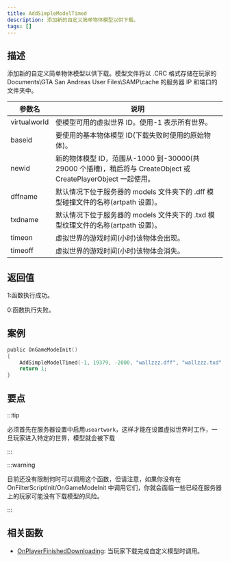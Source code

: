 ```yaml
---
title: AddSimpleModelTimed
description: 添加新的自定义简单物体模型以供下载。
tags: []
---
```


<VersionWarnCN version='SA-MP 0.3.DL R1' />

## 描述

添加新的自定义简单物体模型以供下载。模型文件将以 .CRC 格式存储在玩家的 Documents\GTA San Andreas User Files\SAMP\cache 的服务器 IP 和端口的文件夹中。

| 参数名       | 说明                                                                                                           |
| ------------ | -------------------------------------------------------------------------------------------------------------- |
| virtualworld | 使模型可用的虚拟世界 ID。使用-1 表示所有世界。                                                                 |
| baseid       | 要使用的基本物体模型 ID(下载失败时使用的原始物体)。                                                            |
| newid        | 新的物体模型 ID，范围从-1000 到-30000(共 29000 个插槽)，稍后将与 CreateObject 或 CreatePlayerObject 一起使用。 |
| dffname      | 默认情况下位于服务器的 models 文件夹下的 .dff 模型碰撞文件的名称(artpath 设置)。                               |
| txdname      | 默认情况下位于服务器的 models 文件夹下的 .txd 模型纹理文件的名称(artpath 设置)。                               |
| timeon       | 虚拟世界的游戏时间(小时)该物体会出现。                                                                         |
| timeoff      | 虚拟世界的游戏时间(小时)该物体会消失。                                                                         |

## 返回值

1:函数执行成功。

0:函数执行失败。

## 案例

```c
public OnGameModeInit()
{
    AddSimpleModelTimed(-1, 19379, -2000, "wallzzz.dff", "wallzzz.txd", 9, 18); // 这面墙只在早上9点到下午6点出现
    return 1;
}
```

## 要点

:::tip

必须首先在服务器设置中启用`useartwork`，这样才能在设置虚拟世界时工作，一旦玩家进入特定的世界，模型就会被下载

:::

:::warning

目前还没有限制何时可以调用这个函数，但请注意，如果你没有在 OnFilterScriptInit/OnGameModeInit 中调用它们，你就会面临一些已经在服务器上的玩家可能没有下载模型的风险。

:::

## 相关函数

- [OnPlayerFinishedDownloading](../callbacks/OnPlayerFinishedDownloading): 当玩家下载完成自定义模型时调用。
